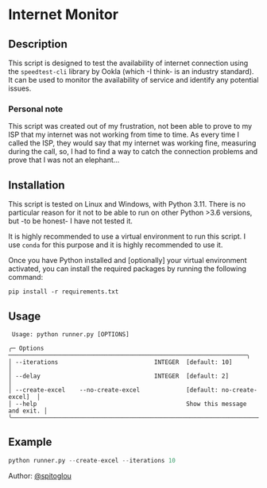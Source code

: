 # Internet Monitor

## Description

This script is designed to test the availability of internet connection using the `speedtest-cli` library by Ookla (which -I think- is an industry standard). It can be used to monitor the availability of service and identify any potential issues.

### Personal note
This script was created out of my frustration, not been able to prove to my ISP that my internet was not working from time to time. As every time I called the ISP, they would say that my internet was working fine, measuring during the call, so, I had to find a way to catch the connection problems and prove that I was not an elephant...

## Installation
This script is tested on Linux and Windows, with Python 3.11. There is no particular reason for it not to be able to run on other Python >3.6 versions, but -to be honest- I have not tested it.

It is highly recommended to use a virtual environment to run this script. I use `conda` for this purpose and it is highly recommended to use it.

Once you have Python installed and [optionally] your virtual environment activated, you can install the required packages by running the following command:
```
pip install -r requirements.txt
```


## Usage
```shell
 Usage: python runner.py [OPTIONS]

╭─ Options ───────────────────────────────────────────────────────────────────╮
│ --iterations                           INTEGER  [default: 10]               │
│ --delay                                INTEGER  [default: 2]                │
│ --create-excel    --no-create-excel             [default: no-create-excel]  │
│ --help                                          Show this message and exit. │
╰─────────────────────────────────────────────────────────────────────────────╯
```

## Example
```python
python runner.py --create-excel --iterations 10
```

Author: [@spitoglou](https://github.com/spitoglou)
